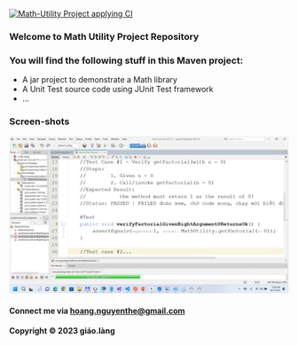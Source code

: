[![Math-Utility Project applying CI](https://github.com/doit-now/math-util-mvn-se1711/actions/workflows/mathutil-ci.yml/badge.svg)](https://github.com/doit-now/math-util-mvn-se1711/actions/workflows/mathutil-ci.yml)

### Welcome to Math Utility Project Repository

### You will find the following stuff in this Maven project:

* A jar project to demonstrate a Math library
* A Unit Test source code using JUnit Test framework
* ...

### Screen-shots
![Source-code-with-JUnit](https://github.com/doit-now/math-util-mvn-se1711/blob/main/screenshots/Source-code-with-JUnit.png)

#### Connect me via hoang.nguyenthe@gmail.com

#### Copyright &#169; 2023 giáo.làng
